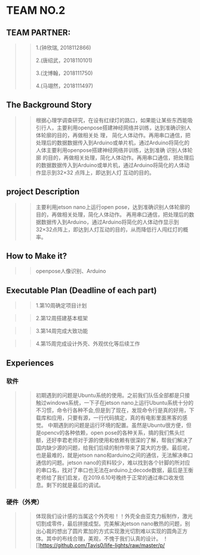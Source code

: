 # TEAM NO.2

## **TEAM PARTNER:**
>>
>>1.(钟欣瑞, 2018112866)
>>
>>2.(唐绍武，2018110101)
>>
>>3.(沈博翰，2018111750)
>>
>>4.(马翊然，2018111497)

## **The Background Story**

>>根据心理学调查研究，在设有红绿灯的路口，如果能让某些东西能吸引行人，主要利用openpose搭建神经网络并训练，达到准确识别人体轮廓的目的，再做相关处
理，  简化人体动作。再用串口通信，把处理后的数据数据传入到Arduino或单片机，通过Arduino将简化的人体主要利用openpose搭建神经网络并训练，达到准确
识别人体轮廓  的目的，再做相关处理，简化人体动作。再用串口通信，把处理后的数据数据传入到Arduino或单片机，通过Arduino将简化的人体动作显示到32×32
点阵上，即达到人灯  互动的目的。
## **project Description**

>>主要利用jetson nano上运行open pose，达到准确识别人体轮廓的目的，再做相关处理，简化人体动作。
再用串口通信，把处理后的数据数据传入到Arduino，通过Arduino将简化的人体动作显示到32×32点阵上，即达到人灯互动的目的，从而降低行人闯红灯的概率。

## **How to Make it?**

>>openpose人像识别、Arduino

## **Executable Plan (Deadline of each part)**
	
>>1.第10周确定项目计划
	
>>2.第12周搭建基本框架
	
>>3.第14周完成大致功能
	
>>4.第15周完成设计外壳、外观优化等后续工作
## **Experiences**
### 软件
>>初期遇到的问题是Ubuntu系统的使用。之前我们队伍全部都是只接触过windows系统，一下子在jetson nano上运行Ubuntu系统十分的不习惯，命令行各种不会,但是到了现在，发现命令行是真的好用，下载库和应用，只要有源，一行代码搞定，真的有电影里面黑客的感觉。  中期遇到的问题是运行环境的配置。虽然是Ubuntu很方便，但是opencv的各种依赖，open pose的各种关系，搞的我们焦头烂额，还好李君老师对于源的使用和依赖有很深的了解，帮我们解决了国内缺少源的问题，给我们后续的制作带来了莫大的方便。最后呢，也是最难的，就是jetson nano和arduino之间的通信，无法解决串口通信的问题。jetson nano的资料较少，难以找到各个针脚的所对应的串口名，找对了串口也无法在arduino上decode数据，最后是王衡老师给了我们启发，在2019.6.10号晚终于正常的通过串口收发信息。剩下的就是最后的调试。
### 硬件（外壳）
>>体现我们设计感的当属这个外壳啦！！外壳全由亚克力板制作，激光切割成零件，最后拼接成型。完美解决jetson nano散热的问题，别出心裁的想出了圆片累加的方式实现激光切割难以实现的圆角正方体。其中的布线合理，美观，不愧于我们认真的设计。
！[]https://github.com/Tavis0/life-lights/raw/master/p/
